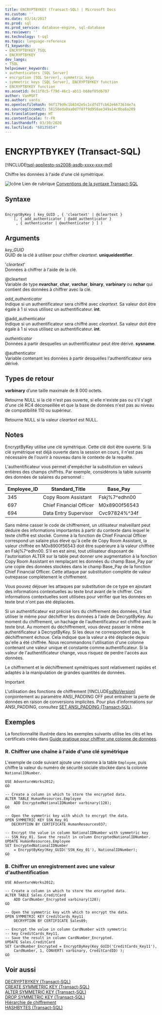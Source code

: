 ```yaml
---
title: ENCRYPTBYKEY (Transact-SQL) | Microsoft Docs
ms.custom: ''
ms.date: 03/14/2017
ms.prod: sql
ms.prod_service: database-engine, sql-database
ms.reviewer: ''
ms.technology: t-sql
ms.topic: language-reference
f1_keywords:
- ENCRYPTBYKEY_TSQL
- ENCRYPTBYKEY
dev_langs:
- TSQL
helpviewer_keywords:
- authenticators [SQL Server]
- encryption [SQL Server], symmetric keys
- symmetric keys [SQL Server], ENCRYPTBYKEY function
- ENCRYPTBYKEY function
ms.assetid: 0e11f8c5-f79d-46c1-ab11-b68ef05d6787
author: VanMSFT
ms.author: vanto
ms.openlocfilehash: 94f179d9c1b8342e5c1cdfd7fcb62e6673634e7a
ms.sourcegitcommit: 58158eda0aa0d7f87f9d958ae349a14c0ba8a209
ms.translationtype: HT
ms.contentlocale: fr-FR
ms.lasthandoff: 03/30/2020
ms.locfileid: "68135854"
---
```

# <a name="encryptbykey-transact-sql"></a>ENCRYPTBYKEY (Transact-SQL)
[!INCLUDE[tsql-appliesto-ss2008-asdb-xxxx-xxx-md](../../includes/tsql-appliesto-ss2008-asdb-xxxx-xxx-md.md)]

  Chiffre les données à l'aide d'une clé symétrique.  
  
 ![Icône Lien de rubrique](../../database-engine/configure-windows/media/topic-link.gif "Icône du lien de rubrique") [Conventions de la syntaxe Transact-SQL](../../t-sql/language-elements/transact-sql-syntax-conventions-transact-sql.md)  
  
## <a name="syntax"></a>Syntaxe  
  
```  
  
EncryptByKey ( key_GUID , { 'cleartext' | @cleartext }  
    [, { add_authenticator | @add_authenticator }  
     , { authenticator | @authenticator } ] )  
```  
  
## <a name="arguments"></a>Arguments  
 *key_GUID*  
 GUID de la clé à utiliser pour chiffrer *cleartext*. **uniqueidentifier**.  
  
 '*cleartext*'  
 Données à chiffrer à l'aide de la clé.  
  
 @cleartext  
 Variable de type **nvarchar**, **char**, **varchar**, **binary**, **varbinary** ou **nchar** qui contient des données à chiffrer avec la clé.  
  
 *add_authenticator*  
 Indique si un authentificateur sera chiffré avec *cleartext*. Sa valeur doit être égale à 1 si vous utilisez un authentificateur. **int**.  
  
 @add_authenticator  
 Indique si un authentificateur sera chiffré avec *cleartext*. Sa valeur doit être égale à 1 si vous utilisez un authentificateur. **int**.  
  
 *authenticator*  
 Données à partir desquelles un authentificateur peut être dérivé. **sysname**.  
  
 @authenticator  
 Variable contenant les données à partir desquelles l'authentificateur sera dérivé.  
  
## <a name="return-types"></a>Types de retour  
 **varbinary** d’une taille maximale de 8 000 octets.  
  
 Retourne NULL si la clé n'est pas ouverte, si elle n'existe pas ou s'il s'agit d'une clé RC4 déconseillée et que la base de données n'est pas au niveau de compatibilité 110 ou supérieur.  
 
 Retourne NULL si la valeur *cleartext* est NULL.
  
## <a name="remarks"></a>Notes  
 EncryptByKey utilise une clé symétrique. Cette clé doit être ouverte. Si la clé symétrique est déjà ouverte dans la session en cours, il n'est pas nécessaire de l'ouvrir à nouveau dans le contexte de la requête.  
  
 L'authentificateur vous permet d'empêcher la substitution en valeurs entières des champs chiffrés. Par exemple, considérons la table suivante des données de salaires du personnel :  
  
|Employee_ID|Standard_Title|Base_Pay|  
|------------------|---------------------|---------------|  
|345|Copy Room Assistant|Fskj%7^edhn00|  
|697|Chief Financial Officer|M0x8900f56543|  
|694|Data Entry Supervisor|Cvc97824%^34f|  
  
 Sans même casser le code de chiffrement, un utilisateur malveillant peut déduire des informations importantes à partir du contexte dans lequel le texte chiffré est stocké. Comme à la fonction de Chief Financial Officer correspond un salaire plus élevé qu'à celle de Copy Room Assistant, la valeur chiffrée en M0x8900f56543 doit être supérieure à la valeur chiffrée en Fskj%7^edhn00. S'il en est ainsi, tout utilisateur disposant de l'autorisation ALTER sur la table peut donner une augmentation à la fonction Copy Room Assistant en remplaçant les données du champ Base_Pay par une copie des données stockées dans le champ Base_Pay de la fonction Chief Financial Officer. Cette attaque par substitution complète de valeur outrepasse complètement le chiffrement.  
  
 Vous pouvez déjouer les attaques par substitution de ce type en ajoutant des informations contextuelles au texte brut avant de le chiffrer. Ces informations contextuelles sont utilisées pour vérifier que les données en texte brut n'ont pas été déplacées.  
  
 Si un authentificateur est précisé lors du chiffrement des données, il faut utiliser le même pour déchiffrer les données à l'aide de DecryptByKey. Au moment du chiffrement, un hachage de l'authentificateur est chiffré avec le texte brut. Au moment du déchiffrement, vous devez passer le même authentificateur à DecryptByKey. Si les deux ne correspondent pas, le déchiffrement échoue. Cela indique que la valeur a été déplacée depuis qu'elle a été chiffrée. Nous recommandons l'utilisation d'une colonne contenant une valeur unique et constante comme authentificateur. Si la valeur de l'authentificateur change, vous risquez de perdre l'accès aux données.  
  
 Le chiffrement et le déchiffrement symétriques sont relativement rapides et adaptés à la manipulation de grandes quantités de données.  
  
> [!IMPORTANT]  
>  L'utilisation des fonctions de chiffrement [!INCLUDE[ssNoVersion](../../includes/ssnoversion-md.md)] conjointement au paramètre ANSI_PADDING OFF peut entraîner la perte de données en raison de conversions implicites. Pour plus d’informations sur ANSI_PADDING, consultez [SET ANSI_PADDING &#40;Transact-SQL&#41;](../../t-sql/statements/set-ansi-padding-transact-sql.md).  
  
## <a name="examples"></a>Exemples  
 La fonctionnalité illustrée dans les exemples suivants utilise les clés et les certificats créés dans [Guide pratique pour chiffrer une colonne de données](../../relational-databases/security/encryption/encrypt-a-column-of-data.md).  
  
### <a name="a-encrypting-a-string-with-a-symmetric-key"></a>R. Chiffrer une chaîne à l'aide d'une clé symétrique  
 L'exemple de code suivant ajoute une colonne à la table `Employee`, puis chiffre la valeur du numéro de sécurité sociale stockée dans la colonne `NationalIDNumber`.  
  
```  
USE AdventureWorks2012;  
GO  
  
-- Create a column in which to store the encrypted data.  
ALTER TABLE HumanResources.Employee  
    ADD EncryptedNationalIDNumber varbinary(128);   
GO  
  
-- Open the symmetric key with which to encrypt the data.  
OPEN SYMMETRIC KEY SSN_Key_01  
   DECRYPTION BY CERTIFICATE HumanResources037;  
  
-- Encrypt the value in column NationalIDNumber with symmetric key  
-- SSN_Key_01. Save the result in column EncryptedNationalIDNumber.  
UPDATE HumanResources.Employee  
SET EncryptedNationalIDNumber  
    = EncryptByKey(Key_GUID('SSN_Key_01'), NationalIDNumber);  
GO  
```  
  
### <a name="b-encrypting-a-record-together-with-an-authentication-value"></a>B. Chiffrer un enregistrement avec une valeur d'authentification  
  
```  
USE AdventureWorks2012;  
  
-- Create a column in which to store the encrypted data.  
ALTER TABLE Sales.CreditCard   
    ADD CardNumber_Encrypted varbinary(128);   
GO  
  
-- Open the symmetric key with which to encrypt the data.  
OPEN SYMMETRIC KEY CreditCards_Key11  
    DECRYPTION BY CERTIFICATE Sales09;  
  
-- Encrypt the value in column CardNumber with symmetric   
-- key CreditCards_Key11.  
-- Save the result in column CardNumber_Encrypted.    
UPDATE Sales.CreditCard  
SET CardNumber_Encrypted = EncryptByKey(Key_GUID('CreditCards_Key11'),   
    CardNumber, 1, CONVERT( varbinary, CreditCardID) );  
GO  
```  
  
## <a name="see-also"></a>Voir aussi  
 [DECRYPTBYKEY &#40;Transact-SQL&#41;](../../t-sql/functions/decryptbykey-transact-sql.md)   
 [CREATE SYMMETRIC KEY &#40;Transact-SQL&#41;](../../t-sql/statements/create-symmetric-key-transact-sql.md)   
 [ALTER SYMMETRIC KEY &#40;Transact-SQL&#41;](../../t-sql/statements/alter-symmetric-key-transact-sql.md)   
 [DROP SYMMETRIC KEY &#40;Transact-SQL&#41;](../../t-sql/statements/drop-symmetric-key-transact-sql.md)   
 [Hiérarchie de chiffrement](../../relational-databases/security/encryption/encryption-hierarchy.md)   
 [HASHBYTES &#40;Transact-SQL&#41;](../../t-sql/functions/hashbytes-transact-sql.md)  
  
  
